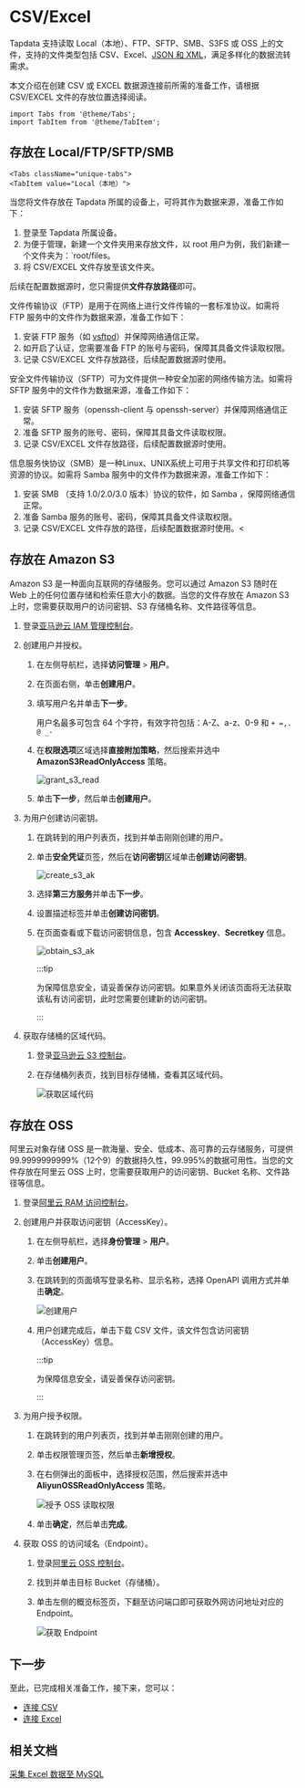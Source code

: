 # CSV/Excel

Tapdata 支持读取 Local（本地）、FTP、SFTP、SMB、S3FS 或 OSS 上的文件，支持的文件类型包括 CSV、Excel、[JSON 和 XML](../alpha/json-and-xml.md)，满足多样化的数据流转需求。

本文介绍在创建 CSV 或 EXCEL 数据源连接前所需的准备工作，请根据 CSV/EXCEL 文件的存放位置选择阅读。

```mdx-code-block
import Tabs from '@theme/Tabs';
import TabItem from '@theme/TabItem';
```

## 存放在 Local/FTP/SFTP/SMB





```mdx-code-block
<Tabs className="unique-tabs">
<TabItem value="Local（本地）">
```
当您将文件存放在 Tapdata 所属的设备上，可将其作为数据来源，准备工作如下：
1. 登录至 Tapdata 所属设备。
2. 为便于管理，新建一个文件夹用来存放文件，以 root 用户为例，我们新建一个文件夹为：`root/files。
3. 将 CSV/EXCEL 文件存放至该文件夹。

后续在配置数据源时，您只需提供<strong>文件存放路径</strong>即可。

</TabItem>

<TabItem value="FTP">
文件传输协议（FTP）是用于在网络上进行文件传输的一套标准协议。如需将 FTP 服务中的文件作为数据来源，准备工作如下：

1. 安装 FTP 服务（如 [vsftpd](https://security.appspot.com/vsftpd.html)）并保障网络通信正常。
2. 如开启了认证，您需要准备 FTP 的账号与密码，保障其具备文件读取权限。
3. 记录 CSV/EXCEL 文件存放路径，后续配置数据源时使用。

</TabItem>

<TabItem value="SFTP">

安全文件传输协议（SFTP）可为文件提供一种安全加密的网络传输方法。如需将 SFTP 服务中的文件作为数据来源，准备工作如下：
1. 安装 SFTP 服务（openssh-client 与 openssh-server）并保障网络通信正常。
2. 准备 SFTP 服务的账号、密码，保障其具备文件读取权限。
3. 记录 CSV/EXCEL 文件存放路径，后续配置数据源时使用。

</TabItem>

<TabItem value="SMB">

信息服务快协议（SMB）是一种Linux、UNIX系统上可用于共享文件和打印机等资源的协议。如需将 Samba 服务中的文件作为数据来源，准备工作如下：

1. 安装 SMB （支持 1.0/2.0/3.0 版本）协议的软件，如 Samba ，保障网络通信正常。
2. 准备 Samba 服务的账号、密码，保障其具备文件读取权限。
3. 记录 CSV/EXCEL 文件存放的路径，后续配置数据源时使用。<

</TabItem>
</Tabs>

## 存放在 Amazon S3 

Amazon S3 是一种面向互联网的存储服务。您可以通过 Amazon S3 随时在 Web 上的任何位置存储和检索任意大小的数据。当您的文件存放在 Amazon S3 上时，您需要获取用户的访问密钥、S3 存储桶名称、文件路径等信息。

1. 登录[亚马逊云 IAM 管理控制台](https://console.aws.amazon.com/iamv2/home?#/home)。

2. 创建用户并授权。

   1. 在左侧导航栏，选择**访问管理** > **用户**。

   2. 在页面右侧，单击**创建用户**。

   3. 填写用户名并单击**下一步**。

      用户名最多可包含 64 个字符，有效字符包括：A-Z、a-z、0-9 和 `+ =,. @ _-`

   4. 在**权限选项**区域选择**直接附加策略**，然后搜索并选中 **AmazonS3ReadOnlyAccess** 策略。

      ![grant_s3_read](../../images/grant_s3_read.png)

   5. 单击**下一步**，然后单击**创建用户**。

3. 为用户创建访问密钥。

   1. 在跳转到的用户列表页，找到并单击刚刚创建的用户。

   2. 单击**安全凭证**页签，然后在**访问密钥**区域单击**创建访问密钥**。

      ![create_s3_ak](../../images/create_s3_ak.png)

   3. 选择**第三方服务**并单击**下一步**。

   4. 设置描述标签并单击**创建访问密钥**。

   5. 在页面查看或下载访问密钥信息，包含 **Accesskey**、**Secretkey** 信息。

      ![obtain_s3_ak](../../images/obtain_s3_ak.png)

      :::tip

      为保障信息安全，请妥善保存访问密钥。如果意外关闭该页面将无法获取该私有访问密钥，此时您需要创建新的访问密钥。

      :::

4. 获取存储桶的区域代码。

   1. 登录[亚马逊云 S3 控制台](https://console.aws.amazon.com/s3/buckets)。

   2. 在存储桶列表页，找到目标存储桶，查看其区域代码。
   
      ![获取区域代码](../../images/obtain_s3_region.png)



## 存放在 OSS

阿里云对象存储 OSS 是一款海量、安全、低成本、高可靠的云存储服务，可提供 99.9999999999%（12个9）的数据持久性，99.995%的数据可用性。当您的文件存放在阿里云 OSS 上时，您需要获取用户的访问密钥、Bucket 名称、文件路径等信息。

1. 登录[阿里云 RAM 访问控制台](https://ram.console.aliyun.com/overview)。

2. 创建用户并获取访问密钥（AccessKey）。

   1. 在左侧导航栏，选择**身份管理** > **用户**。

   2. 单击**创建用户**。

   3. 在跳转到的页面填写登录名称、显示名称，选择 OpenAPI 调用方式并单击**确定**。

      ![创建用户](../../images/create_aliyun_user.png)

   4. 用户创建完成后，单击下载 CSV 文件，该文件包含访问密钥（AccessKey）信息。

      :::tip

      为保障信息安全，请妥善保存访问密钥。

      :::

3. 为用户授予权限。

   1. 在跳转到的用户列表页，找到并单击刚刚创建的用户。

   2. 单击权限管理页签，然后单击**新增授权**。

   3. 在右侧弹出的面板中，选择授权范围，然后搜索并选中 **AliyunOSSReadOnlyAccess** 策略。

      ![授予 OSS 读取权限](../../images/grant_oss_read.png)

   4. 单击**确定**，然后单击**完成**。

4. 获取 OSS 的访问域名（Endpoint）。

   1. 登录[阿里云 OSS 控制台](https://oss.console.aliyun.com/bucket/)。

   2. 找到并单击目标 Bucket（存储桶）。

   3. 单击左侧的概览标签页，下翻至访问端口即可获取外网访问地址对应的 Endpoint。
   
      ![获取 Endpoint](../../images/obtain_oss_endpoint.png)



## 下一步

至此，已完成相关准备工作，接下来，您可以：

* [连接 CSV](../../user-guide/connect-database/beta/connect-csv.md) 
* [连接 Excel](../../user-guide/connect-database/beta/connect-excel.md)



## 相关文档

[采集 Excel 数据至 MySQL](../../best-practice/excel-to-mysql.md)
